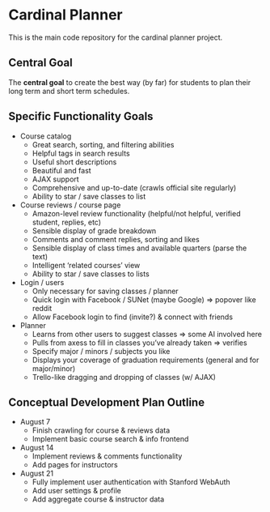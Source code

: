 # Cardinal Planner
This is the main code repository for the cardinal planner project.

## Central Goal
The **central goal** to create the best way (by far) for students to plan their long term and short term schedules.

## Specific Functionality Goals

- Course catalog
  - Great search, sorting, and filtering abilities
  - Helpful tags in search results
  - Useful short descriptions
  - Beautiful and fast
  - AJAX support
  - Comprehensive and up-to-date (crawls official site regularly)
  - Ability to star / save classes to list
- Course reviews / course page
  - Amazon-level review functionality (helpful/not helpful, verified student, replies, etc)
  - Sensible display of grade breakdown
  - Comments and comment replies, sorting and likes
  - Sensible display of class times and available quarters (parse the text)
  - Intelligent ‘related courses’ view
  - Ability to star / save classes to lists
- Login / users
  - Only necessary for saving classes / planner
  - Quick login with Facebook / SUNet (maybe Google) => popover like reddit
  - Allow Facebook login to find (invite?) & connect with friends
- Planner
  - Learns from other users to suggest classes => some AI involved here
  - Pulls from axess to fill in classes you’ve already taken => verifies
  - Specify major / minors / subjects you like
  - Displays your coverage of graduation requirements (general and for major/minor)
  - Trello-like dragging and dropping of classes (w/ AJAX)
  
## Conceptual Development Plan Outline
- August 7
  - Finish crawling for course & reviews data
  - Implement basic course search & info frontend
- August 14
  - Implement reviews & comments functionality
  - Add pages for instructors
- August 21
  - Fully implement user authentication with Stanford WebAuth
  - Add user settings & profile
  - Add aggregate course & instructor data
